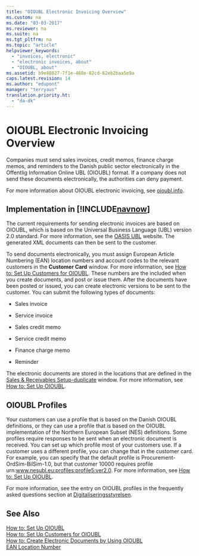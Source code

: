 ```yaml
---
title: "OIOUBL Electronic Invoicing Overview"
ms.custom: na
ms.date: "03-03-2017"
ms.reviewer: na
ms.suite: na
ms.tgt_pltfrm: na
ms.topic: "article"
helpviewer_keywords: 
  - "invoices, electronic"
  - "electronic invoices, about"
  - "OIOUBL, about"
ms.assetid: b9e88827-7f1e-468e-82cd-62eb2baa5e9a
caps.latest.revision: 14
ms.author: "edupont"
manager: "terryaus"
translation.priority.ht: 
  - "da-dk"
---
```

# OIOUBL Electronic Invoicing Overview
Companies must send sales invoices, credit memos, finance charge memos, and reminders to the Danish public sector electronically in the Offentlig Information Online UBL \(OIOUBL\) format. If a company does not send these documents electronically, the authorities can deny payment.  
  
 For more information about OIOUBL electronic invoicing, see [oioubl.info](http://www.oioubl.info).  
  
## Implementation in [!INCLUDE[navnow](../../ApplicationDesign/includes/navnow_md.md)]  
 The current requirements for sending electronic invoices are based on OIOUBL, which is based on the Universal Business Language \(UBL\) version 2.0 standard. For more information, see the [OASIS UBL](http://go.microsoft.com/fwlink/?LinkId=212593) website. The generated XML documents can then be sent to the customer.  
  
 To send documents electronically, you must assign European Article Numbering \(EAN\) location numbers and account codes to the relevant customers in the **Customer Card** window. For more information, see [How to: Set Up Customers for OIOUBL](../../LocalFunctionalityForMicrosoftDynamicsNav2016/Denmark/how-to-set-up-customers-for-oioubl.md). These numbers are the included when you create documents, and post or issue them. After the documents have been posted or issued, you can create electronic versions to be sent to the customer. You can submit the following types of documents:  
  
-   Sales invoice  
  
-   Service invoice  
  
-   Sales credit memo  
  
-   Service credit memo  
  
-   Finance charge memo  
  
-   Reminder  
  
 The electronic documents are stored in the locations that are defined in the [Sales & Receivables Setup\-duplicate](../../Sales/-$-n_459-sales-receivables-setup-$-duplicate.md) window. For more information, see [How to: Set Up OIOUBL](../../LocalFunctionalityForMicrosoftDynamicsNav2016/Denmark/how-to-set-up-oioubl.md).  
  
## OIOUBL Profiles  
 Your customers can use a profile that is based on the Danish OIOUBL definitions, or they can use a profile that is based on the OIOUBL implementation of the Northern European Subset \(NES\) definitions. Some profiles require responses to be sent when an electronic document is received. You can set up which profile most of your customers use. If a customer uses a different profile, you can change that in the customer card. For example, you can specify that the default profile is Procurement\-OrdSim\-BilSim\-1.0, but that customer 10000 requires profile urn:www.nesubl.eu:profiles:profile5:ver2.0. For more information, see [How to: Set Up OIOUBL](../../LocalFunctionalityForMicrosoftDynamicsNav2016/Denmark/how-to-set-up-oioubl.md).  
  
 For more information, see the entry on OIOUBL profiles in the frequently asked questions section at [Digitaliseringsstyrelsen](http://go.microsoft.com/fwlink/?LinkId=267236).  
  
## See Also  
 [How to: Set Up OIOUBL](../../LocalFunctionalityForMicrosoftDynamicsNav2016/Denmark/how-to-set-up-oioubl.md)   
 [How to: Set Up Customers for OIOUBL](../../LocalFunctionalityForMicrosoftDynamicsNav2016/Denmark/how-to-set-up-customers-for-oioubl.md)   
 [How to: Create Electronic Documents by Using OIOUBL](../../LocalFunctionalityForMicrosoftDynamicsNav2016/Denmark/how-to-create-electronic-documents-by-using-oioubl.md)   
 [EAN Location Number](../../LocalFunctionalityForMicrosoftDynamicsNav2016/Denmark/ean-location-number.md)